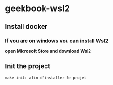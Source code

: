 # geekbook-wsl2

## Install docker

### If you are on windows you can install Wsl2
**open Microsoft Store and download Wsl2**

## Init the project

```make init: afin d'installer le projet```

### 

###
